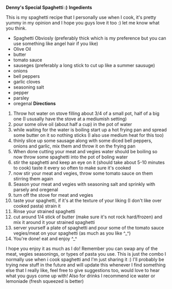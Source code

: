 **Denny's Special Spaghetti :)**
  **Ingedients**
 
  This is my spaghetti recipe that I personally use when I cook, it's pretty yummy in my opinion and I hope you guys love it too :) let me know what you think.
 
*   Spaghetti Obviosly (preferably thick which is my preference but you can use something like angel hair if you like)
*   Olive Oil
*   butter
*   tomato sauce
*   sauseges (preferably a long stick to cut up like a summer sausuge)
*   onions
*   bell peppers
*   garlic cloves
*   seasoning salt
*   pepper
*   parsley
*   oregenal
  **Directions**
 
1.  Throw hot water on stove filling about 3/4 of a small pot, half of a big one (I ususally have the stove at a mediumish setting)
2.  pour some olive oil (about half a cup) in the pot of water
3.  while waiting for the water is boiling start up a hot frying pan and spread some butter on it so nothing sticks (I also use medium heat for this too)
4.  thinly slice up some sausage along with some diced bell peppers, onions and garlic, mix them and throw it on the frying pan
5.  When done cutting your meat and vegies water should be boiling so now throw some spaghetti into the pot of boling water
6.  stir the spaghetti and keep an eye on it (should take about 5-10 minutes to cook) taste it every so often to make sure it's cooked
7.  now stir your meat and vegies, throw some tomato sauce on them stirring them again
8.  Season your meat and vegies with seasoning salt and sprinkly with parsely and oregenal
9.  turn off the stove for meat and vegies
10.  taste your spaghetti, if it's at the texture of your liking (I don't like over cooked pasta) strain it
11.  Rinse your strained spaghetti
12.  cut around 1/4 stick of butter (make sure it's not rock hard/frozen) and mix it around it your strained spaghetti
13.  server yourself a plate of spaghetti and pour some of the tomato sauce vegies/meat on your spaghetti (as much as you like ^_^)
14.  You're done! eat and enjoy ^_^
 
  I hope you enjoy it as much as I do! Remember you can swap any of the meat, vegies seasonings, or types of pasta you use. This is just the combo I normally use when i cook spaghetti and I'm just sharing it :)  I'll probably be trying new stuff in the future and will update this whenever I find something else that I really like, feel free to give suggestions too, would love to hear what you guys come up with! Also for drinks I recommend ice water or lemoniade (fresh squeezed is better)
